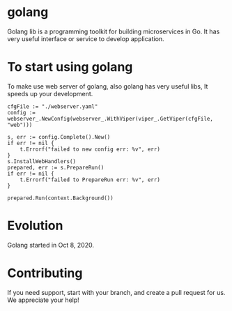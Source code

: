 # golang
Golang lib is a programming toolkit for building microservices in Go. It has very useful interface or service to develop application.
# To start using golang
To make use web server of golang, also golang has very useful libs, It speeds up your development.
```
cfgFile := "./webserver.yaml"
config := webserver_.NewConfig(webserver_.WithViper(viper_.GetViper(cfgFile, "web")))

s, err := config.Complete().New()
if err != nil {
	t.Errorf("failed to new config err: %v", err)
}
s.InstallWebHandlers()
prepared, err := s.PrepareRun()
if err != nil {
	t.Errorf("failed to PrepareRun err: %v", err)
}

prepared.Run(context.Background())
```

# Evolution
Golang started in Oct 8, 2020. 

# Contributing
If you need support, start with your branch, and create a pull request for us. We appreciate your help!
